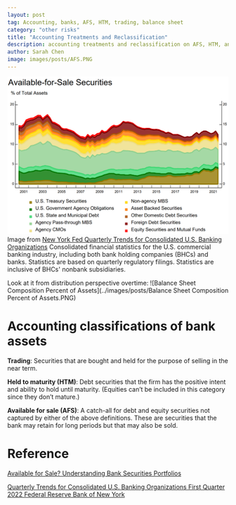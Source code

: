 ```yaml
---
layout: post
tag: Accounting, banks, AFS, HTM, trading, balance sheet
category: "other risks"
title: "Accounting Treatments and Reclassification"
description: accounting treatments and reclassification on AFS, HTM, and trading
author: Sarah Chen
image: images/posts/AFS.PNG
---
```


![balance_sheet_composition](../images/posts/AFS.PNG)
Image from [New York Fed Quarterly Trends for Consolidated U.S. Banking Organizations](https://www.newyorkfed.org/research/banking_research/quarterly_trends.html)
Consolidated financial statistics for the U.S. commercial banking industry, including both bank holding companies (BHCs) and banks. Statistics are based on quarterly regulatory filings. Statistics are inclusive of BHCs' nonbank subsidiaries. 

Look at it from distribution perspective overtime:
![Balance Sheet Composition Percent of Assets](../images/posts/Balance Sheet Composition Percent of Assets.PNG)

# Accounting classifications of bank assets

**Trading**: Securities that are bought and held for the purpose of selling in the near term.

**Held to maturity (HTM)**: Debt securities that the firm has the positive intent and ability to hold until maturity. (Equities can’t be included in this category since they don’t mature.)

**Available for sale (AFS)**: A catch-all for debt and equity securities not captured by either of the above definitions. These are securities that the bank may retain for long periods but that may also be sold.


# Reference

[Available for Sale? Understanding Bank Securities Portfolios](https://libertystreeteconomics.newyorkfed.org/2015/02/available-for-sale-understanding-bank-securities-portfolios/)

[Quarterly Trends for Consolidated U.S. Banking Organizations
First Quarter 2022
Federal Reserve Bank of New York](https://www.newyorkfed.org/medialibrary/media/research/banking_research/quarterlytrends2022q1.pdf?la=en)